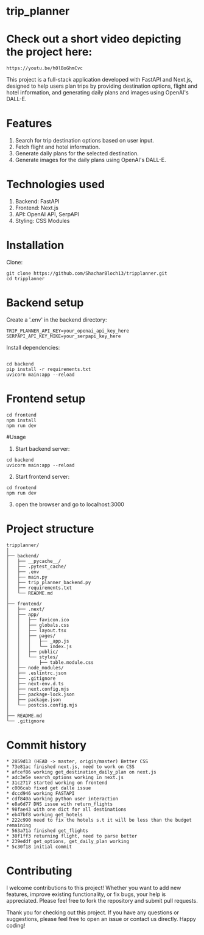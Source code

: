 # trip_planner
# Check out a short video depicting the project here:
```
https://youtu.be/h0lBoGhmCvc
```
This project is a full-stack application developed with FastAPI and Next.js, designed to help users plan trips by providing destination options, flight and hotel information, and generating daily plans and images using OpenAI's DALL-E.

# Features
1. Search for trip destination options based on user input.
2. Fetch flight and hotel information.
3. Generate daily plans for the selected destination.
4. Generate images for the daily plans using OpenAI's DALL-E.

# Technologies used

1. Backend: FastAPI
2. Frontend: Next.js
3. API: OpenAI API, SerpAPI
4. Styling: CSS Modules

# Installation
Clone:
```
git clone https://github.com/ShacharBloch13/tripplanner.git
cd tripplanner
```
# Backend setup
Create a '.env' in the backend directory:
```
TRIP_PLANNER_API_KEY=your_openai_api_key_here
SERPAPI_API_KEY_MIKE=your_serpapi_key_here

```
Install dependencies:
```

cd backend
pip install -r requirements.txt
uvicorn main:app --reload

```

# Frontend setup
```
cd frontend
npm install
npm run dev
```

#Usage
1. Start backend server:
```
cd backend
uvicorn main:app --reload
```
2. Start frontend server:
```
cd frontend
npm run dev
```

3. open the browser and go to localhost:3000

# Project structure

```
tripplanner/
│
├── backend/
│   ├── __pycache__/
│   ├── .pytest_cache/
│   ├── .env
│   ├── main.py
│   ├── trip_planner_backend.py
│   ├── requirements.txt
│   └── README.md
│
├── frontend/
│   ├── .next/
│   ├── app/
│   │   ├── favicon.ico
│   │   ├── globals.css
│   │   ├── layout.tsx
│   │   ├── pages/
│   │   │   ├── _app.js
│   │   │   └── index.js
│   │   ├── public/
│   │   └── styles/
│   │       ├── table.module.css
│   ├── node_modules/
│   ├── .eslintrc.json
│   ├── .gitignore
│   ├── next-env.d.ts
│   ├── next.config.mjs
│   ├── package-lock.json
│   ├── package.json
│   └── postcss.config.mjs
│
├── README.md
└── .gitignore

```

# Commit history
```
* 2859d13 (HEAD -> master, origin/master) Better CSS
* 73e81ac finished next.js, need to work on CSS
* afcef86 working get_destination_daily_plan on next.js
* adc3e5e search_options working in next.js
* 31c2717 started working on frontend
* c006cab fixed get dalle issue
* dccd946 working FASTAPI
* cdf840a working python user interaction
* e8a6d77 DNS issue with return_flights
* 98fae43 with one dict for all destinations
* eb47bf8 working get_hotels
* 222c990 need to fix the hotels s.t it will be less than the budget remaining
* 563a71a finished get_flights
* 30f1ff3 returning flight, need to parse better
* 239eddf get_options, get_daily_plan working
* 5c30f18 initial commit
```

# Contributing

I welcome contributions to this project! Whether you want to add new features, improve existing functionality, or fix bugs, your help is appreciated. Please feel free to fork the repository and submit pull requests.

Thank you for checking out this project. If you have any questions or suggestions, please feel free to open an issue or contact us directly. Happy coding!
